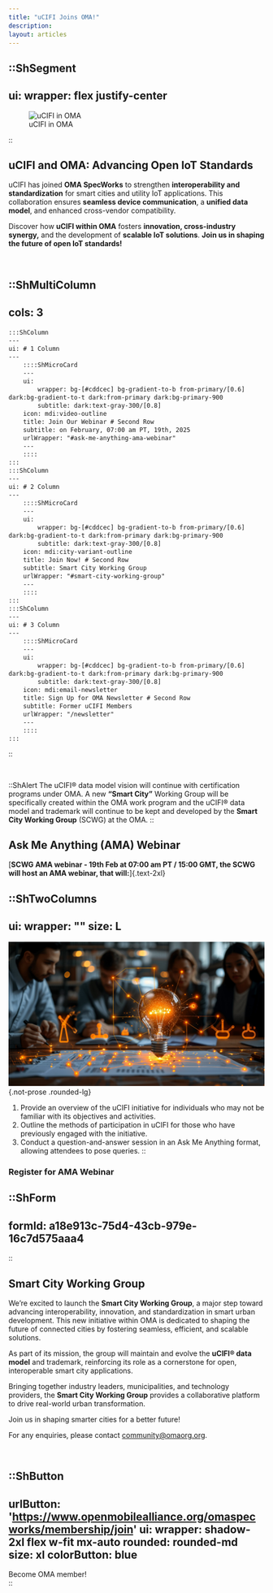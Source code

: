 ```yaml
---
title: "uCIFI Joins OMA!"
description:
layout: articles
---
```

::ShSegment
---
ui:
  wrapper: flex justify-center
---

<figure>
    <img src="/images/ucifi/smart-cities-background.jpeg" alt="uCIFI in OMA">
    <figcaption>uCIFI in OMA</figcaption>
</figure>

::


## uCIFI and OMA: Advancing Open IoT Standards  

uCIFI has joined **OMA SpecWorks** to strengthen **interoperability and standardization** for smart cities and utility IoT applications. This collaboration ensures **seamless device communication**, a **unified data model**, and enhanced cross-vendor compatibility.  

Discover how **uCIFI within OMA** fosters **innovation, cross-industry synergy,** and the development of **scalable IoT solutions**. **Join us in shaping the future of open IoT standards!**  

</br>


::ShMultiColumn
---
cols: 3
---
    :::ShColumn 
    --- 
    ui: # 1 Column
    ---
        ::::ShMicroCard
        ---
        ui:
            wrapper: bg-[#cddcec] bg-gradient-to-b from-primary/[0.6] dark:bg-gradient-to-t dark:from-primary dark:bg-primary-900
            subtitle: dark:text-gray-300/[0.8]
        icon: mdi:video-outline
        title: Join Our Webinar # Second Row
        subtitle: on February, 07:00 am PT, 19th, 2025
        urlWrapper: "#ask-me-anything-ama-webinar"
        ---
        ::::
    :::
    :::ShColumn 
    --- 
    ui: # 2 Column
    ---
        ::::ShMicroCard
        ---
        ui:
            wrapper: bg-[#cddcec] bg-gradient-to-b from-primary/[0.6] dark:bg-gradient-to-t dark:from-primary dark:bg-primary-900
            subtitle: dark:text-gray-300/[0.8]
        icon: mdi:city-variant-outline
        title: Join Now! # Second Row
        subtitle: Smart City Working Group
        urlWrapper: "#smart-city-working-group"
        ---
        ::::
    :::
    :::ShColumn 
    --- 
    ui: # 3 Column
    ---
        ::::ShMicroCard
        ---
        ui:
            wrapper: bg-[#cddcec] bg-gradient-to-b from-primary/[0.6] dark:bg-gradient-to-t dark:from-primary dark:bg-primary-900
            subtitle: dark:text-gray-300/[0.8]
        icon: mdi:email-newsletter
        title: Sign Up for OMA Newsletter # Second Row
        subtitle: Former uCIFI Members
        urlWrapper: "/newsletter"
        ---
        ::::
    :::
::

</br>

::ShAlert
The uCIFI® data model vision will continue with certification programs under OMA. 
A new **“Smart City”** Working Group will be specifically created within the OMA work program and the uCIFI® data model and trademark will continue to be kept and developed by the **Smart City Working Group** (SCWG) at the OMA.
::
</br>

## Ask Me Anything (AMA) Webinar

[**SCWG AMA webinar - 19th Feb at 07:00 am PT / 15:00 GMT, the SCWG will host an AMA webinar, that will:**]{.text-2xl}



::ShTwoColumns
---
ui:
  wrapper: ""
size: L
---
![image](/images/landing-hero/inovation-idea.jpeg){.not-prose .rounded-lg}


1. Provide an overview of the uCIFI initiative for individuals who may not be familiar with its objectives and activities.
2. Outline the methods of participation in uCIFI for those who have previously engaged with the initiative.
3. Conduct a question-and-answer session in an Ask Me Anything format, allowing attendees to pose queries.
::
### Register for AMA Webinar
::ShForm
---
formId: a18e913c-75d4-43cb-979e-16c7d575aaa4
---
::


## Smart City Working Group

We’re excited to launch the **Smart City Working Group**, a major step toward advancing interoperability, innovation, and standardization in smart urban development. This new initiative within OMA is dedicated to shaping the future of connected cities by fostering seamless, efficient, and scalable solutions.

As part of its mission, the group will maintain and evolve the **uCIFI® data model** and trademark, reinforcing its role as a cornerstone for open, interoperable smart city applications.

Bringing together industry leaders, municipalities, and technology providers, the **Smart City Working Group** provides a collaborative platform to drive real-world urban transformation.

Join us in shaping smarter cities for a better future!

For any enquiries, please contact <community@omaorg.org>.

</br>

::ShButton
---
urlButton: 'https://www.openmobilealliance.org/omaspecworks/membership/join'
ui: 
  wrapper: shadow-2xl flex w-fit mx-auto
  rounded: rounded-md
size: xl
colorButton: blue
---

Become OMA member!  
::
